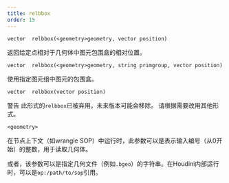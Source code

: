 ```yaml
---
title: relbbox
order: 15
---
```

`vector  relbbox(<geometry>geometry, vector position)`

返回给定点相对于几何体中图元包围盒的相对位置。

`vector  relbbox(<geometry>geometry, string primgroup, vector position)`

使用指定图元组中图元的包围盒。

`vector  relbbox(vector position)`

警告
此形式的`relbbox`已被弃用，未来版本可能会移除。
请根据需要改用其他形式。

`<geometry>`

在节点上下文（如wrangle SOP）中运行时，此参数可以是表示输入编号（从0开始）的整数，用于读取几何体。

或者，该参数可以是指定几何文件（例如`.bgeo`）的字符串。在Houdini内部运行时，可以是`op:/path/to/sop`引用。
